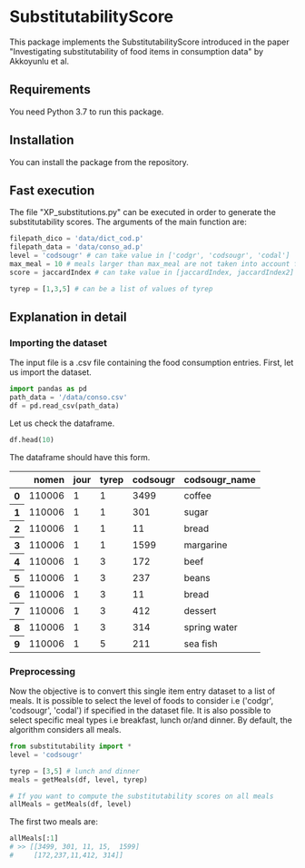 # SubstitutabilityScore

This package implements the SubstitutabilityScore introduced in the paper "Investigating substitutability of food items in consumption data" by Akkoyunlu et al.

## Requirements 
You need Python 3.7 to run this package. 

## Installation
You can install the package from the repository. 

## Fast execution
The file "XP_substitutions.py" can be executed in order to generate the substitutability scores. The arguments of the main function are:
 ```python
filepath_dico = 'data/dict_cod.p'
filepath_data = 'data/conso_ad.p'
level = 'codsougr' # can take value in ['codgr', 'codsougr', 'codal']
max_meal = 10 # meals larger than max_meal are not taken into account for the computation, lower max_meal speeds up the computation
score = jaccardIndex # can take value in [jaccardIndex, jaccardIndex2]

tyrep = [1,3,5] # can be a list of values of tyrep


```

## Explanation in detail
### Importing the dataset
The input file is a .csv file containing the food consumption entries. First, let us import the dataset. 
```python
import pandas as pd
path_data = '/data/conso.csv'
df = pd.read_csv(path_data)
```
 Let us check the dataframe.
 ```python
df.head(10)
```
The dataframe should have this form. 

<table class="dataframe">  <thead>    <tr style="text-align: right;">      <th></th>      <th>nomen</th>      <th>jour</th>      <th>tyrep</th>      <th>codsougr</th>      <th>codsougr_name</th>    </tr>  </thead>  <tbody>    <tr>      <th>0</th>      <td>110006</td>      <td>1</td>      <td>1</td>      <td>3499</td>      <td>coffee</td>    </tr>    <tr>      <th>1</th>      <td>110006</td>      <td>1</td>      <td>1</td>      <td>301</td>      <td>sugar</td>    </tr>    <tr>      <th>2</th>      <td>110006</td>      <td>1</td>      <td>1</td>      <td>11</td>      <td>bread</td>    </tr>    <tr>      <th>3</th>      <td>110006</td>      <td>1</td>      <td>1</td>      <td>1599</td>      <td>margarine</td>    </tr>    <tr>      <th>4</th>      <td>110006</td>      <td>1</td>      <td>3</td>      <td>172</td>      <td>beef</td>    </tr>    <tr>      <th>5</th>      <td>110006</td>      <td>1</td>      <td>3</td>      <td>237</td>      <td>beans</td>    </tr>    <tr>      <th>6</th>      <td>110006</td>      <td>1</td>      <td>3</td>      <td>11</td>      <td>bread</td>    </tr>    <tr>      <th>7</th>      <td>110006</td>      <td>1</td>      <td>3</td>      <td>412</td>      <td>dessert</td>    </tr>    <tr>      <th>8</th>      <td>110006</td>      <td>1</td>      <td>3</td>      <td>314</td>      <td>spring water</td>    </tr>    <tr>      <th>9</th>      <td>110006</td>      <td>1</td>      <td>5</td>      <td>211</td>      <td>sea fish</td>    </tr>  </tbody></table>


### Preprocessing
Now the objective is to convert this single item entry dataset to a list of meals. It is possible to select the level of foods to consider i.e ('codgr', 'codsougr', 'codal') if specified in the dataset file. It is also possible to select specific meal types i.e breakfast, lunch or/and dinner. By default, the algorithm considers all meals. 
 ```python
from substitutability import *
level = 'codsougr'

tyrep = [3,5] # lunch and dinner
meals = getMeals(df, level, tyrep)

# If you want to compute the substitutability scores on all meals
allMeals = getMeals(df, level)
```
The first two meals are:
  ```python
allMeals[:1]
# >> [[3499, 301, 11, 15,  1599]
#     [172,237,11,412, 314]]
```

###
